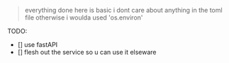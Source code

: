 > everything done here is basic
> i dont care about anything in the toml file otherwise i woulda used 'os.environ'

TODO:
- [] use fastAPI
- [] flesh out the service so u can use it elseware  